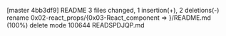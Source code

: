 [master 4bb3df9] README
 3 files changed, 1 insertion(+), 2 deletions(-)
 rename 0x02-react_props/{0x03-React_component => }/README.md (100%)
 delete mode 100644 READSPDJQP.md

